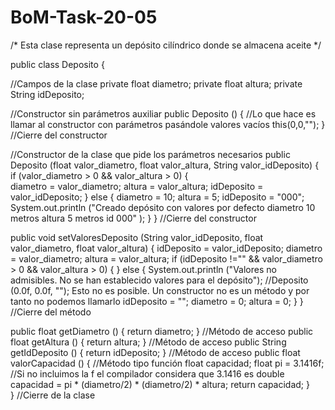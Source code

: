 # BoM-Task-20-05
/* Esta clase representa un depósito cilíndrico donde se almacena aceite */

public class Deposito {

//Campos de la clase
private float diametro;
private float altura;
private String idDeposito;

//Constructor sin parámetros auxiliar
public Deposito () { //Lo que hace es llamar al constructor con parámetros pasándole valores vacíos
    this(0,0,"");            } //Cierre del constructor

//Constructor de la clase que pide los parámetros necesarios
public Deposito (float valor_diametro, float valor_altura, String valor_idDeposito) {
    if (valor_diametro > 0 && valor_altura > 0) {            
        diametro = valor_diametro;
        altura = valor_altura;
        idDeposito = valor_idDeposito;
    } else {
        diametro = 10;
        altura = 5;
        idDeposito = "000";
        System.out.println ("Creado depósito con valores por defecto diametro 10 metros altura 5 metros id 000" );
    }   } //Cierre del constructor

public void setValoresDeposito (String valor_idDeposito, float valor_diametro, float valor_altura) {
    idDeposito = valor_idDeposito;
    diametro = valor_diametro;
    altura = valor_altura;
    if (idDeposito !="" && valor_diametro > 0 && valor_altura > 0) {
    } else {
        System.out.println ("Valores no admisibles. No se han establecido valores para el depósito");
        //Deposito (0.0f, 0.0f, ""); Esto no es posible. Un constructor no es un método y por tanto no podemos llamarlo
        idDeposito = "";
        diametro = 0;
        altura = 0;
    }     } //Cierre del método

public float getDiametro () { return diametro; } //Método de acceso
public float getAltura () { return altura; } //Método de acceso
public String getIdDeposito () { return idDeposito; } //Método de acceso
public float valorCapacidad () { //Método tipo función
    float capacidad;
    float pi = 3.1416f; //Si no incluimos la f el compilador considera que 3.1416 es double
    capacidad = pi * (diametro/2) * (diametro/2) * altura;
    return capacidad;
}    
} //Cierre de la clase
